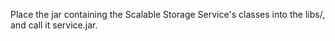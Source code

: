 Place the jar containing the Scalable Storage Service's classes into the libs/, and call it service.jar.